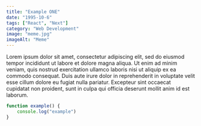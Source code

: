```yaml
---
title: "Example ONE"
date: "1995-10-6"
tags: ["React", "Next"]
category: "Web Development"
image: "meme.jpg"
imageAlt: "Meme"
---
```

Lorem ipsum dolor sit amet, consectetur adipiscing elit, sed do eiusmod tempor incididunt ut labore et dolore magna aliqua. Ut enim ad minim veniam, quis nostrud exercitation ullamco laboris nisi ut aliquip ex ea commodo consequat. Duis aute irure dolor in reprehenderit in voluptate velit esse cillum dolore eu fugiat nulla pariatur. Excepteur sint occaecat cupidatat non proident, sunt in culpa qui officia deserunt mollit anim id est laborum.
``` js
function example() {
    console.log("example")
}
```